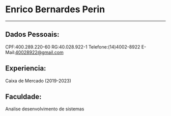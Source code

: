 # Enrico Bernardes Perin

---


## Dados Pessoais:

CPF:400.289.220-60
RG:40.028.922-1
Telefone:(14)4002-8922
E-Mail:40028922@gmail.com


## Experiencia:

Caixa de Mercado (2019-2023)

## Faculdade:

Analise desenvolvimento de sistemas 
